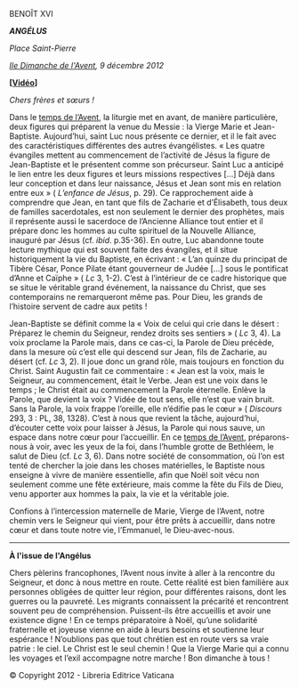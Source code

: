 BENOÎT XVI

***ANGÉLUS***

*Place Saint-Pierre*

*[IIe Dimanche de l'Avent](http://www.vatican.va/liturgical_year/advent/2012/index_fr.html), 9 décembre 2012*

**[****[Vidéo](https://www.youtube.com/watch?v=0NT1WOybSRs&list=PLC9tK3J1RlaZGkT-qS3F021VSzUv-YuwO&index=11&ab_channel=TheVatican-Archive)****]**

*Chers frères et sœurs !*

Dans le [temps de l’Avent](http://www.vatican.va/liturgical_year/advent/2012/index_fr.html), la liturgie met en avant, de manière particulière, deux figures qui préparent la venue du Messie : la Vierge Marie et Jean-Baptiste. Aujourd’hui, saint Luc nous présente ce dernier, et il le fait avec des caractéristiques différentes des autres évangélistes. « Les quatre évangiles mettent au commencement de l’activité de Jésus la figure de Jean-Baptiste et le présentent comme son précurseur. Saint Luc a anticipé le lien entre les deux figures et leurs missions respectives [...] Déjà dans leur conception et dans leur naissance, Jésus et Jean sont mis en relation entre eux » ( *L’enfance de Jésus*, p. 29). Ce rapprochement aide à comprendre que Jean, en tant que fils de Zacharie et d’Élisabeth, tous deux de familles sacerdotales, est non seulement le dernier des prophètes, mais il représente aussi le sacerdoce de l’Ancienne Alliance tout entier et il prépare donc les hommes au culte spirituel de la Nouvelle Alliance, inauguré par Jésus (cf. *ibid*. p.35-36). En outre, Luc abandonne toute lecture mythique qui est souvent faite des évangiles, et il situe historiquement la vie du Baptiste, en écrivant : « L’an quinze du principat de Tibère César, Ponce Pilate étant gouverneur de Judée […] sous le pontificat d’Anne et Caïphe » ( *Lc* 3, 1-2). C’est à l’intérieur de ce cadre historique que se situe le véritable grand événement, la naissance du Christ, que ses contemporains ne remarqueront même pas. Pour Dieu, les grands de l’histoire servent de cadre aux petits !

Jean-Baptiste se définit comme la « Voix de celui qui crie dans le désert : Préparez le chemin du Seigneur, rendez droits ses sentiers » ( *Lc* 3, 4). La voix proclame la Parole mais, dans ce cas-ci, la Parole de Dieu précède, dans la mesure où c’est elle qui descend sur Jean, fils de Zacharie, au désert (cf. *Lc* 3, 2). Il joue donc un grand rôle, mais toujours en fonction du Christ. Saint Augustin fait ce commentaire : « Jean est la voix, mais le Seigneur, au commencement, était le Verbe. Jean est une voix dans le temps ; le Christ était au commencement la Parole éternelle. Enlève la Parole, que devient la voix ? Vidée de tout sens, elle n’est que vain bruit. Sans la Parole, la voix frappe l’oreille, elle n’édifie pas le cœur » ( *Discours* 293, 3 : PL, 38, 1328). C’est à nous que revient la tâche, aujourd’hui, d’écouter cette voix pour laisser à Jésus, la Parole qui nous sauve, un espace dans notre cœur pour l’accueillir. En ce [temps de l’Avent](http://www.vatican.va/liturgical_year/advent/2012/index_fr.html), préparons-nous à voir, avec les yeux de la foi, dans l’humble grotte de Bethléem, le salut de Dieu (cf. *Lc* 3, 6). Dans notre société de consommation, où l’on est tenté de chercher la joie dans les choses matérielles, le Baptiste nous enseigne à vivre de manière essentielle, afin que Noël soit vécu non seulement comme une fête extérieure, mais comme la fête du Fils de Dieu, venu apporter aux hommes la paix, la vie et la véritable joie.

Confions à l’intercession maternelle de Marie, Vierge de l’Avent, notre chemin vers le Seigneur qui vient, pour être prêts à accueillir, dans notre cœur et dans toute notre vie, l’Emmanuel, le Dieu-avec-nous.

* * *

**À l'issue de l'Angélus**

Chers pèlerins francophones, l’Avent nous invite à aller à la rencontre du Seigneur, et donc à nous mettre en route. Cette réalité est bien familière aux personnes obligées de quitter leur région, pour différentes raisons, dont les guerres ou la pauvreté. Les migrants connaissent la précarité et rencontrent souvent peu de compréhension. Puissent-ils être accueillis et avoir une existence digne ! En ce temps préparatoire à Noël, qu’une solidarité fraternelle et joyeuse vienne en aide à leurs besoins et soutienne leur espérance ! N’oublions pas que tout chrétien est en route vers sa vraie patrie : le ciel. Le Christ est le seul chemin ! Que la Vierge Marie qui a connu les voyages et l’exil accompagne notre marche ! Bon dimanche à tous !

© Copyright 2012 - Libreria Editrice Vaticana